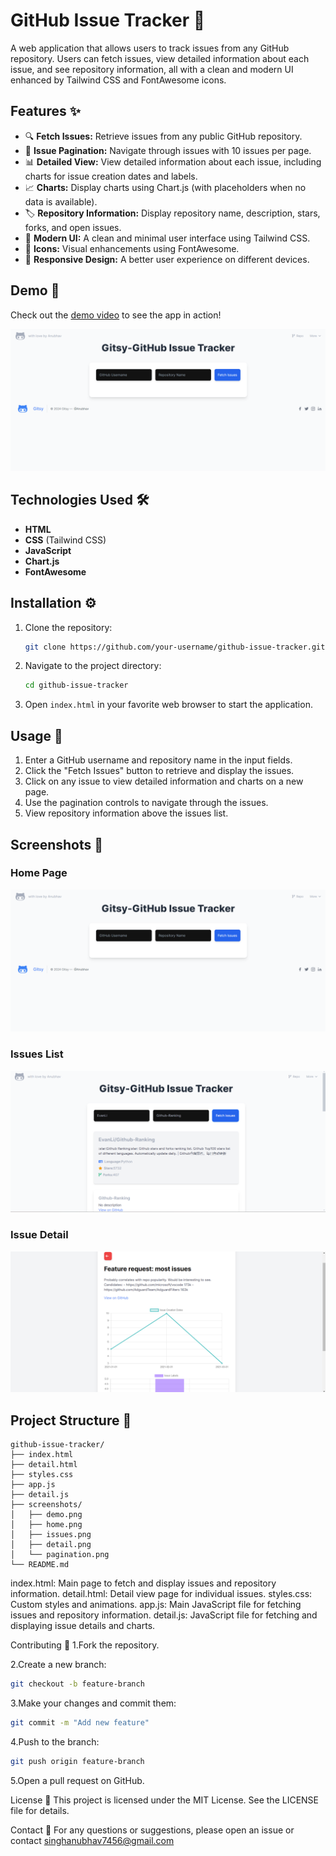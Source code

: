 # GitHub Issue Tracker 🚀

A web application that allows users to track issues from any GitHub repository. Users can fetch issues, view detailed information about each issue, and see repository information, all with a clean and modern UI enhanced by Tailwind CSS and FontAwesome icons.

## Features ✨

- 🔍 **Fetch Issues:** Retrieve issues from any public GitHub repository.
- 📄 **Issue Pagination:** Navigate through issues with 10 issues per page.
- 📊 **Detailed View:** View detailed information about each issue, including charts for issue creation dates and labels.
- 📈 **Charts:** Display charts using Chart.js (with placeholders when no data is available).
- 🏷️ **Repository Information:** Display repository name, description, stars, forks, and open issues.
- 🎨 **Modern UI:** A clean and minimal user interface using Tailwind CSS.
- 💎 **Icons:** Visual enhancements using FontAwesome.
- 📱 **Responsive Design:** A better user experience on different devices.

## Demo 🎥

Check out the [demo video](https://www.youtube.com/watch?v=alzW2eTM-oo) to see the app in action!

![Demo Screenshot](screenshots/ss1.png)

## Technologies Used 🛠️

- **HTML**
- **CSS** (Tailwind CSS)
- **JavaScript**
- **Chart.js**
- **FontAwesome**

## Installation ⚙️

1. Clone the repository:

    ```bash
    git clone https://github.com/your-username/github-issue-tracker.git
    ```

2. Navigate to the project directory:

    ```bash
    cd github-issue-tracker
    ```

3. Open `index.html` in your favorite web browser to start the application.

## Usage 📝

1. Enter a GitHub username and repository name in the input fields.
2. Click the "Fetch Issues" button to retrieve and display the issues.
3. Click on any issue to view detailed information and charts on a new page.
4. Use the pagination controls to navigate through the issues.
5. View repository information above the issues list.

## Screenshots 📸

### Home Page

![Home Page](screenshots/ss1.png)

### Issues List

![Issues List](screenshots/ss2.png)

### Issue Detail

![Issue Detail](screenshots/ss3.png)

## Project Structure 📂

```plaintext
github-issue-tracker/
├── index.html
├── detail.html
├── styles.css
├── app.js
├── detail.js
├── screenshots/
│   ├── demo.png
│   ├── home.png
│   ├── issues.png
│   ├── detail.png
│   └── pagination.png
└── README.md
```

index.html: Main page to fetch and display issues and repository information.
detail.html: Detail view page for individual issues.
styles.css: Custom styles and animations.
app.js: Main JavaScript file for fetching issues and repository information.
detail.js: JavaScript file for fetching and displaying issue details and charts.

Contributing 🤝
1.Fork the repository.

2.Create a new branch:

  ```bash
  git checkout -b feature-branch
  ```
3.Make your changes and commit them:

  ```bash
  git commit -m "Add new feature"
  ```

4.Push to the branch:

  ```bash
  git push origin feature-branch
  ```
5.Open a pull request on GitHub.

License 📜
This project is licensed under the MIT License. See the LICENSE file for details.

Contact 📧
For any questions or suggestions, please open an issue or contact singhanubhav7456@gmail.com
